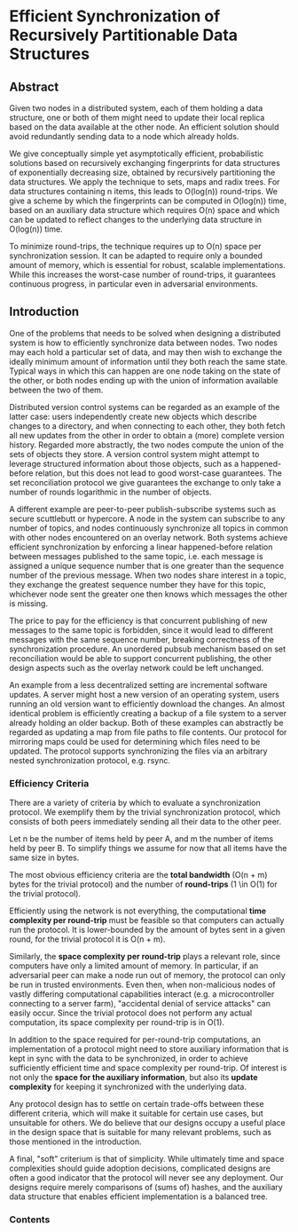 # Efficient Synchronization of Recursively Partitionable Data Structures

## Abstract

Given two nodes in a distributed system, each of them holding a data structure, one or both of them might need to update their local replica based on the data available at the other node. An efficient solution should avoid redundantly sending data to a node which already holds.

We give conceptually simple yet asymptotically efficient, probabilistic solutions based on recursively exchanging fingerprints for data structures of exponentially decreasing size, obtained by recursively partitioning the data structures. We apply the technique to sets, maps and radix trees. For data structures containing n items, this leads to O(log(n)) round-trips. We give a scheme by which the fingerprints can be computed in O(log(n)) time, based on an auxiliary data structure which requires O(n) space and which can be updated to reflect changes to the underlying data structure in O(log(n)) time.

To minimize round-trips, the technique requires up to O(n) space per synchronization session. It can be adapted to require only a bounded amount of memory, which is essential for robust, scalable implementations. While this increases the worst-case number of round-trips, it guarantees continuous progress, in particular even in adversarial environments.

## Introduction

One of the problems that needs to be solved when designing a distributed system is how to efficiently synchronize data between nodes. Two nodes may each hold a particular set of data, and may then wish to exchange the ideally minimum amount of information until they both reach the same state. Typical ways in which this can happen are one node taking on the state of the other, or both nodes ending up with the union of information available between the two of them.

Distributed version control systems can be regarded as an example of the latter case: users independently create new objects which describe changes to a directory, and when connecting to each other, they both fetch all new updates from the other in order to obtain a (more) complete version history. Regarded more abstractly, the two nodes compute the union of the sets of objects they store. A version control system might attempt to leverage structured information about those objects, such as a happened-before relation, but this does not lead to good worst-case guarantees. The set reconciliation protocol we give guarantees the exchange to only take a number of rounds logarithmic in the number of objects.

A different example are peer-to-peer publish-subscribe systems such as secure scuttlebutt or hypercore. A node in the system can subscribe to any number of topics, and nodes continuously synchronize all topics in common with other nodes encountered on an overlay network. Both systems achieve efficient synchronization by enforcing a linear happened-before relation between messages published to the same topic, i.e. each message is assigned a unique sequence number that is one greater than the sequence number of the previous message. When two nodes share interest in a topic, they exchange the greatest sequence number they have for this topic, whichever node sent the greater one then knows which messages the other is missing.

The price to pay for the efficiency is that concurrent publishing of new messages to the same topic is forbidden, since it would lead to different messages with the same sequence number, breaking correctness of the synchronization procedure. An unordered pubsub mechanism based on set reconciliation would be able to support concurrent publishing, the other design aspects such as the overlay network could be left unchanged.

An example from a less decentralized setting are incremental software updates. A server might host a new version of an operating system, users running an old version want to efficiently download the changes. An almost identical problem is efficiently creating a backup of a file system to a server already holding an older backup. Both of these examples can abstractly be regarded as updating a map from file paths to file contents. Our protocol for mirroring maps could be used for determining which files need to be updated. The protocol supports synchronizing the files via an arbitrary nested synchronization protocol, e.g. rsync.

### Efficiency Criteria

There are a variety of criteria by which to evaluate a synchronization protocol. We exemplify them by the trivial synchronization protocol, which consists of both peers immediately sending all their data to the other peer.

Let n be the number of items held by peer A, and m the number of items held by peer B. To simplify things we assume for now that all items have the same size in bytes.

The most obvious efficiency criteria are the **total bandwidth** (O(n + m) bytes for the trivial protocol) and the number of **round-trips** (1 \in O(1)  for the trivial protocol).

Efficiently using the network is not everything, the computational **time complexity per round-trip** must be feasible so that computers can actually run the protocol. It is lower-bounded by the amount of bytes sent in a given round, for the trivial protocol it is O(n + m).

Similarly, the **space complexity per round-trip** plays a relevant role, since computers have only a limited amount of memory. In particular, if an adversarial peer can make a node run out of memory, the protocol can only be run in trusted environments. Even then, when non-malicious nodes of vastly differing computational capabilities interact (e.g. a microcontroller connecting to a server farm), "accidental denial of service attacks" can easily occur. Since the trivial protocol does not perform any actual computation, its space complexity per round-trip is in O(1).

In addition to the space required for per-round-trip computations, an implementation of a protocol might need to store auxiliary information that is kept in sync with the data to be synchronized, in order to achieve sufficiently efficient time and space complexity per round-trip. Of interest is not only the **space for the auxiliary information**, but also its **update complexity** for keeping it synchronized with the underlying data.

Any protocol design has to settle on certain trade-offs between these different criteria, which will make it suitable for certain use cases, but unsuitable for others. We do believe that our designs occupy a useful place in the design space that is suitable for many relevant problems, such as those mentioned in the introduction.

A final, "soft" criterium is that of simplicity. While ultimately time and space complexities should guide adoption decisions, complicated designs are often a good indicator that the protocol will never see any deployment. Our designs require merely comparisons of (sums of) hashes, and the auxiliary data structure that enables efficient implementation is a balanced tree.

### Contents
